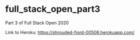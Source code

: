 # full_stack_open_part3
Part 3 of Full Stack Open 2020

Link to Heroku: https://shrouded-fjord-00506.herokuapp.com/
